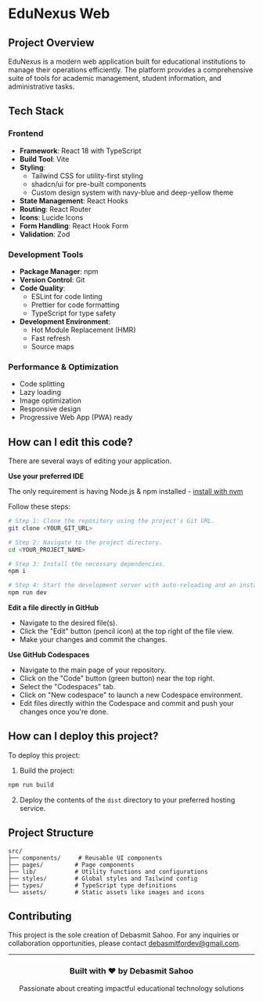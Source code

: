 # EduNexus Web

## Project Overview

EduNexus is a modern web application built for educational institutions to manage their operations efficiently. The platform provides a comprehensive suite of tools for academic management, student information, and administrative tasks.

## Tech Stack

### Frontend
- **Framework**: React 18 with TypeScript
- **Build Tool**: Vite
- **Styling**: 
  - Tailwind CSS for utility-first styling
  - shadcn/ui for pre-built components
  - Custom design system with navy-blue and deep-yellow theme
- **State Management**: React Hooks
- **Routing**: React Router
- **Icons**: Lucide Icons
- **Form Handling**: React Hook Form
- **Validation**: Zod

### Development Tools
- **Package Manager**: npm
- **Version Control**: Git
- **Code Quality**:
  - ESLint for code linting
  - Prettier for code formatting
  - TypeScript for type safety
- **Development Environment**:
  - Hot Module Replacement (HMR)
  - Fast refresh
  - Source maps

### Performance & Optimization
- Code splitting
- Lazy loading
- Image optimization
- Responsive design
- Progressive Web App (PWA) ready

## How can I edit this code?

There are several ways of editing your application.

**Use your preferred IDE**

The only requirement is having Node.js & npm installed - [install with nvm](https://github.com/nvm-sh/nvm#installing-and-updating)

Follow these steps:

```sh
# Step 1: Clone the repository using the project's Git URL.
git clone <YOUR_GIT_URL>

# Step 2: Navigate to the project directory.
cd <YOUR_PROJECT_NAME>

# Step 3: Install the necessary dependencies.
npm i

# Step 4: Start the development server with auto-reloading and an instant preview.
npm run dev
```

**Edit a file directly in GitHub**

- Navigate to the desired file(s).
- Click the "Edit" button (pencil icon) at the top right of the file view.
- Make your changes and commit the changes.

**Use GitHub Codespaces**

- Navigate to the main page of your repository.
- Click on the "Code" button (green button) near the top right.
- Select the "Codespaces" tab.
- Click on "New codespace" to launch a new Codespace environment.
- Edit files directly within the Codespace and commit and push your changes once you're done.

## How can I deploy this project?

To deploy this project:

1. Build the project:
```sh
npm run build
```

2. Deploy the contents of the `dist` directory to your preferred hosting service.

## Project Structure

```
src/
├── components/     # Reusable UI components
├── pages/         # Page components
├── lib/           # Utility functions and configurations
├── styles/        # Global styles and Tailwind config
├── types/         # TypeScript type definitions
└── assets/        # Static assets like images and icons
```

## Contributing

This project is the sole creation of Debasmit Sahoo. For any inquiries or collaboration opportunities, please contact debasmitfordev@gmail.com.

---

<div align="center">
  <h3>Built with ❤️ by Debasmit Sahoo</h3>
  <p>Passionate about creating impactful educational technology solutions</p>
</div>
